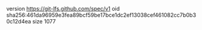 version https://git-lfs.github.com/spec/v1
oid sha256:461da96959e3fea89bcf59be17bce1dc2ef13038cef461082cc7b0b30c12d4ea
size 1077
